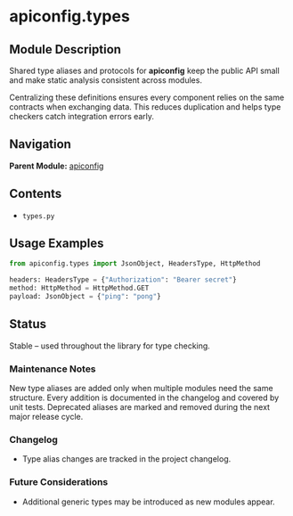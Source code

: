 # apiconfig.types

## Module Description

Shared type aliases and protocols for **apiconfig** keep the public API small
and make static analysis consistent across modules.

Centralizing these definitions ensures every component relies on the same
contracts when exchanging data. This reduces duplication and helps type
checkers catch integration errors early.

## Navigation
**Parent Module:** [apiconfig](../README.md)

## Contents
- `types.py`

## Usage Examples
```python
from apiconfig.types import JsonObject, HeadersType, HttpMethod

headers: HeadersType = {"Authorization": "Bearer secret"}
method: HttpMethod = HttpMethod.GET
payload: JsonObject = {"ping": "pong"}
```

## Status
Stable – used throughout the library for type checking.

### Maintenance Notes
New type aliases are added only when multiple modules need the same
structure. Every addition is documented in the changelog and covered by unit
tests. Deprecated aliases are marked and removed during the next major
release cycle.

### Changelog
- Type alias changes are tracked in the project changelog.

### Future Considerations
- Additional generic types may be introduced as new modules appear.
